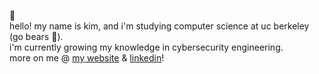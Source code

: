 
🌱
<br>
hello! my name is kim, and i'm studying computer science at uc berkeley (go bears 🧸).
<br>
i'm currently growing my knowledge in cybersecurity engineering.
<br>
more on me @ [my website](https://kimberlywu.me/) & [linkedin](https://www.linkedin.com/in/kimywu/)!
